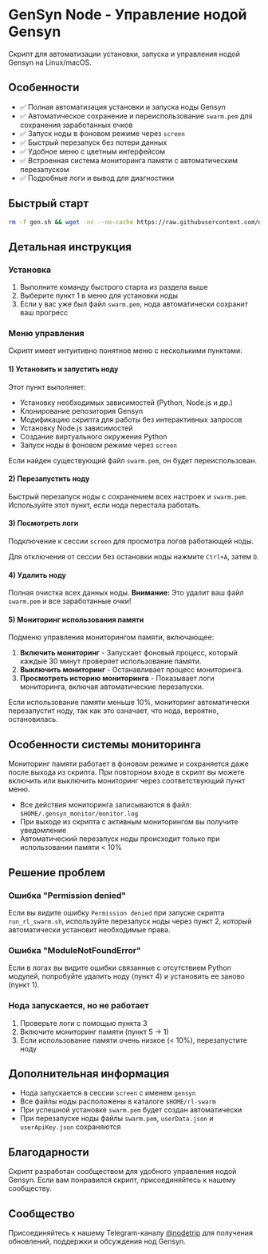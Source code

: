 # GenSyn Node - Управление нодой Gensyn

Скрипт для автоматизации установки, запуска и управления нодой Gensyn на Linux/macOS.

## Особенности

- ✅ Полная автоматизация установки и запуска ноды Gensyn
- ✅ Автоматическое сохранение и переиспользование `swarm.pem` для сохранения заработанных очков
- ✅ Запуск ноды в фоновом режиме через `screen`
- ✅ Быстрый перезапуск без потери данных
- ✅ Удобное меню с цветным интерфейсом
- ✅ Встроенная система мониторинга памяти с автоматическим перезапуском
- ✅ Подробные логи и вывод для диагностики

## Быстрый старт

```bash
rm -f gen.sh && wget -nc --no-cache https://raw.githubusercontent.com/node-trip/GenSyn-Node/refs/heads/main/gen.sh && chmod +x gen.sh && ./gen.sh
```

## Детальная инструкция

### Установка

1. Выполните команду быстрого старта из раздела выше
2. Выберите пункт 1 в меню для установки ноды
3. Если у вас уже был файл `swarm.pem`, нода автоматически сохранит ваш прогресс

### Меню управления

Скрипт имеет интуитивно понятное меню с несколькими пунктами:

#### 1) Установить и запустить ноду

Этот пункт выполняет:
- Установку необходимых зависимостей (Python, Node.js и др.)
- Клонирование репозитория Gensyn
- Модификацию скрипта для работы без интерактивных запросов
- Установку Node.js зависимостей
- Создание виртуального окружения Python
- Запуск ноды в фоновом режиме через `screen`

Если найден существующий файл `swarm.pem`, он будет переиспользован.

#### 2) Перезапустить ноду

Быстрый перезапуск ноды с сохранением всех настроек и `swarm.pem`. Используйте этот пункт, если нода перестала работать.

#### 3) Посмотреть логи

Подключение к сессии `screen` для просмотра логов работающей ноды.

Для отключения от сессии без остановки ноды нажмите `Ctrl+A`, затем `D`.

#### 4) Удалить ноду

Полная очистка всех данных ноды. **Внимание:** Это удалит ваш файл `swarm.pem` и все заработанные очки!

#### 5) Мониторинг использования памяти

Подменю управления мониторингом памяти, включающее:

1. **Включить мониторинг** - Запускает фоновый процесс, который каждые 30 минут проверяет использование памяти.
2. **Выключить мониторинг** - Останавливает процесс мониторинга.
3. **Просмотреть историю мониторинга** - Показывает логи мониторинга, включая автоматические перезапуски.

Если использование памяти меньше 10%, мониторинг автоматически перезапустит ноду, так как это означает, что нода, вероятно, остановилась.

## Особенности системы мониторинга

Мониторинг памяти работает в фоновом режиме и сохраняется даже после выхода из скрипта. При повторном входе в скрипт вы можете включить или выключить мониторинг через соответствующий пункт меню.

- Все действия мониторинга записываются в файл: `$HOME/.gensyn_monitor/monitor.log`
- При выходе из скрипта с активным мониторингом вы получите уведомление
- Автоматический перезапуск ноды происходит только при использовании памяти < 10%

## Решение проблем

### Ошибка "Permission denied"

Если вы видите ошибку `Permission denied` при запуске скрипта `run_rl_swarm.sh`, используйте перезапуск ноды через пункт 2, который автоматически установит необходимые права.

### Ошибка "ModuleNotFoundError"

Если в логах вы видите ошибки связанные с отсутствием Python модулей, попробуйте удалить ноду (пункт 4) и установить ее заново (пункт 1).

### Нода запускается, но не работает

1. Проверьте логи с помощью пункта 3
2. Включите мониторинг памяти (пункт 5 -> 1)
3. Если использование памяти очень низкое (< 10%), перезапустите ноду

## Дополнительная информация

- Нода запускается в сессии `screen` с именем `gensyn`
- Все файлы ноды расположены в каталоге `$HOME/rl-swarm`
- При успешной установке `swarm.pem` будет создан автоматически
- При перезапуске ноды файлы `swarm.pem`, `userData.json` и `userApiKey.json` сохраняются

## Благодарности

Скрипт разработан сообществом для удобного управления нодой Gensyn. Если вам понравился скрипт, присоединяйтесь к нашему сообществу.

## Сообщество

Присоединяйтесь к нашему Telegram-каналу [@nodetrip](https://t.me/nodetrip) для получения обновлений, поддержки и обсуждения нод Gensyn.

